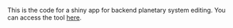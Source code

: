 This is the code for a shiny app for backend planetary system editing. You can access the tool [here](https://aaron-gullickson.shinyapps.io/planetary_system_editor/).

